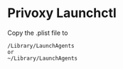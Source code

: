 # Privoxy Launchctl


Copy the .plist file to

```
/Library/LaunchAgents
or
~/Library/LaunchAgents
```

